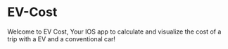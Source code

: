# EV-Cost
Welcome to EV Cost, Your IOS app to calculate and visualize the cost of a trip with a EV and a conventional car!
